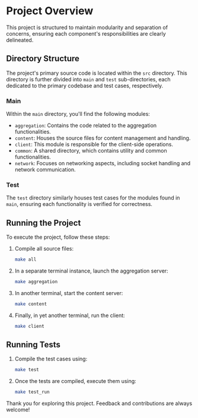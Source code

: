 # Project Overview

This project is structured to maintain modularity and separation of concerns, ensuring each component's responsibilities are clearly delineated.

## Directory Structure

The project's primary source code is located within the `src` directory. This directory is further divided into `main` and `test` sub-directories, each dedicated to the primary codebase and test cases, respectively.

### Main

Within the `main` directory, you'll find the following modules:
- `aggregation`: Contains the code related to the aggregation functionalities.
- `content`: Houses the source files for content management and handling.
- `client`: This module is responsible for the client-side operations.
- `common`: A shared directory, which contains utility and common functionalities.
- `network`: Focuses on networking aspects, including socket handling and network communication.

### Test

The `test` directory similarly houses test cases for the modules found in `main`, ensuring each functionality is verified for correctness.

## Running the Project

To execute the project, follow these steps:

1. Compile all source files:
    ```bash
    make all
    ```

2. In a separate terminal instance, launch the aggregation server:
    ```bash
    make aggregation
    ```

3. In another terminal, start the content server:
    ```bash
    make content
    ```

4. Finally, in yet another terminal, run the client:
    ```bash
    make client
    ```

## Running Tests

1. Compile the test cases using:
    ```bash
    make test
    ```

2. Once the tests are compiled, execute them using:
    ```bash
    make test_run
    ```

Thank you for exploring this project. Feedback and contributions are always welcome!
